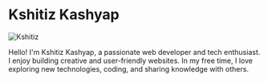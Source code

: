 <!DOCTYPE html>
<html lang="en">
<head>
  <meta charset="UTF-8">
  <meta name="viewport" content="width=device-width, initial-scale=1">
  <title>Kshitiz Kashyap - About Me</title>
  <link rel="stylesheet" href="style.css">
</head>
<body>
  <div class="container">
    <h1>Kshitiz Kashyap</h1>
    <img src="profile.jpg" alt="Kshitiz" class="profile-img">
    <p>Hello! I'm Kshitiz Kashyap, a passionate web developer and tech enthusiast. I enjoy building creative and user-friendly websites. In my free time, I love exploring new technologies, coding, and sharing knowledge with others.</p>
  </div>
</body>
</html>
